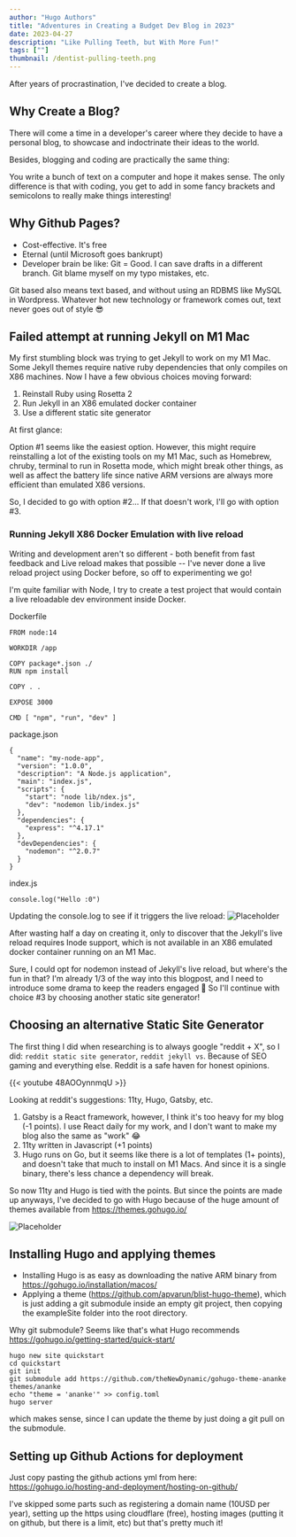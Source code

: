 ```yaml
---
author: "Hugo Authors"
title: "Adventures in Creating a Budget Dev Blog in 2023"
date: 2023-04-27
description: "Like Pulling Teeth, but With More Fun!"
tags: [""]
thumbnail: /dentist-pulling-teeth.png
---
```


After years of procrastination, I've decided to create a blog.

## Why Create a Blog?

There will come a time in a developer's career where they decide to have a personal blog, to showcase and indoctrinate their ideas to the world.

Besides, blogging and coding are practically the same thing:

You write a bunch of text on a computer and hope it makes sense. The only difference is that with coding, you get to add in some fancy brackets and semicolons to really make things interesting!

## Why Github Pages?

- Cost-effective. It's free
- Eternal (until Microsoft goes bankrupt)
- Developer brain be like: Git = Good. I can save drafts in a different branch. Git blame myself on my typo mistakes, etc.

Git based also means text based, and without using an RDBMS like MySQL in Wordpress. Whatever hot new technology or framework comes out, text never goes out of style 😎


## Failed attempt at running Jekyll on M1 Mac

My first stumbling block was trying to get Jekyll to work on my M1 Mac. Some Jekyll themes require native ruby dependencies that only compiles on X86 machines. Now I have a few obvious choices moving forward:

1. Reinstall Ruby using Rosetta 2
1. Run Jekyll in an X86 emulated docker container
1. Use a different static site generator


At first glance: 

Option #1 seems like the easiest option. However, this might require reinstalling a lot of the existing tools on my M1 Mac, such as Homebrew, chruby, terminal to run in Rosetta mode, which might break other things, as well as affect the battery life since native ARM versions are always more efficient than emulated X86 versions.


So, I decided to go with option #2... If that doesn't work, I'll go with option #3.

### Running Jekyll X86 Docker Emulation with live reload

Writing and development aren't so different - both benefit from fast feedback and Live reload makes that possible -- I've never done a live reload project using Docker before, so off to experimenting we go!

I'm quite familiar with Node, I try to create a test project that would contain a live reloadable dev environment inside Docker.

Dockerfile
```
FROM node:14

WORKDIR /app

COPY package*.json ./
RUN npm install

COPY . .

EXPOSE 3000

CMD [ "npm", "run", "dev" ]
```

package.json
```
{
  "name": "my-node-app",
  "version": "1.0.0",
  "description": "A Node.js application",
  "main": "index.js",
  "scripts": {
    "start": "node lib/ndex.js",
    "dev": "nodemon lib/index.js"
  },
  "dependencies": {
    "express": "^4.17.1"
  },
  "devDependencies": {
    "nodemon": "^2.0.7"
  }
}
```

index.js
```
console.log("Hello :0")
```

Updating the console.log to see if it triggers the live reload:
![Placeholder](/live-reload-node.png)


After wasting half a day on creating it, only to discover that the Jekyll's live reload requires Inode support, which is not available in an X86 emulated docker container running on an M1 Mac.


Sure, I could opt for nodemon instead of Jekyll's live reload, but where's the fun in that? I'm already 1/3 of the way into this blogpost, and I need to introduce some drama to keep the readers engaged 🤫 So I'll continue with choice #3 by choosing another static site generator!

## Choosing an alternative Static Site Generator

The first thing I did when researching is to always google "reddit + X", so I did: `reddit static site generator`, `reddit jekyll vs`. Because of SEO gaming and everything else. Reddit is a safe haven for honest opinions.

{{< youtube 48AOOynnmqU >}}


Looking at reddit's suggestions: 11ty, Hugo, Gatsby, etc.

1. Gatsby is a React framework, however, I think it's too heavy for my blog (-1 points). I use React daily for my work, and I don't want to make my blog also the same as "work" 😂
2. 11ty written in Javascript (+1 points)
3. Hugo runs on Go, but it seems like there is a lot of templates (1+ points), and doesn't take that much to install on M1 Macs. And since it is a single binary, there's less chance a dependency will break.

So now 11ty and Hugo is tied with the points. But since the points are made up anyways, I've decided to go with Hugo because of the huge amount of themes available from https://themes.gohugo.io/


![Placeholder](/agile-meme.jpg)



## Installing Hugo and applying themes

- Installing Hugo is as easy as downloading the native ARM binary from https://gohugo.io/installation/macos/
- Applying a theme (https://github.com/apvarun/blist-hugo-theme), which is just adding a git submodule inside an empty git project, then copying the exampleSite folder into the root directory. 

Why git submodule? Seems like that's what Hugo recommends https://gohugo.io/getting-started/quick-start/ 

```
hugo new site quickstart
cd quickstart
git init
git submodule add https://github.com/theNewDynamic/gohugo-theme-ananke themes/ananke
echo "theme = 'ananke'" >> config.toml
hugo server
```

which makes sense, since I can update the theme by just doing a git pull on the submodule.

## Setting up Github Actions for deployment

Just copy pasting the github actions yml from here: https://gohugo.io/hosting-and-deployment/hosting-on-github/

I've skipped some parts such as registering a domain name (10USD per year), setting up the https using cloudflare (free), hosting images (putting it on github, but there is a limit, etc) but that's pretty much it!